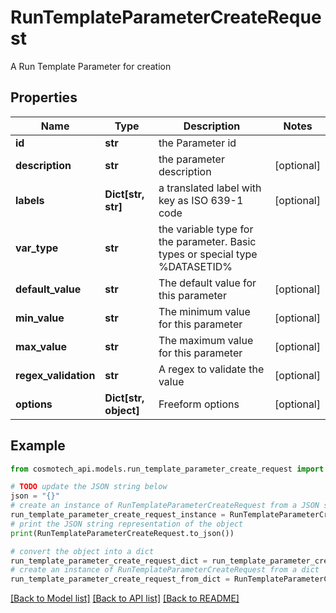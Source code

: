 # RunTemplateParameterCreateRequest

A Run Template Parameter for creation

## Properties

Name | Type | Description | Notes
------------ | ------------- | ------------- | -------------
**id** | **str** | the Parameter id | 
**description** | **str** | the parameter description | [optional] 
**labels** | **Dict[str, str]** | a translated label with key as ISO 639-1 code | [optional] 
**var_type** | **str** | the variable type for the parameter. Basic types or special type %DATASETID% | 
**default_value** | **str** | The default value for this parameter | [optional] 
**min_value** | **str** | The minimum value for this parameter | [optional] 
**max_value** | **str** | The maximum value for this parameter | [optional] 
**regex_validation** | **str** | A regex to validate the value | [optional] 
**options** | **Dict[str, object]** | Freeform options | [optional] 

## Example

```python
from cosmotech_api.models.run_template_parameter_create_request import RunTemplateParameterCreateRequest

# TODO update the JSON string below
json = "{}"
# create an instance of RunTemplateParameterCreateRequest from a JSON string
run_template_parameter_create_request_instance = RunTemplateParameterCreateRequest.from_json(json)
# print the JSON string representation of the object
print(RunTemplateParameterCreateRequest.to_json())

# convert the object into a dict
run_template_parameter_create_request_dict = run_template_parameter_create_request_instance.to_dict()
# create an instance of RunTemplateParameterCreateRequest from a dict
run_template_parameter_create_request_from_dict = RunTemplateParameterCreateRequest.from_dict(run_template_parameter_create_request_dict)
```
[[Back to Model list]](../README.md#documentation-for-models) [[Back to API list]](../README.md#documentation-for-api-endpoints) [[Back to README]](../README.md)


